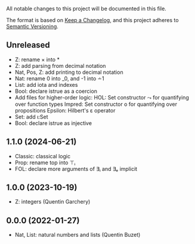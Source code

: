 All notable changes to this project will be documented in this file.

The format is based on [Keep a Changelog](https://keepachangelog.com/),
and this project adheres to [Semantic Versioning](https://semver.org/).

## Unreleased

- Z: rename × into *
- Z: add parsing from decimal notation
- Nat, Pos, Z: add printing to decimal notation
- Nat: rename 0 into _0, and -1 into ∸1
- List: add iota and indexes
- Bool: declare istrue as a coercion
- Add files for higher-order logic:
  HOL: Set constructor ⤳ for quantifying over function types
  Impred: Set constructor o for quantifying over propositions
  Epsilon: Hilbert's ε operator
- Set: add ι:Set
- Bool: declare istrue as injective

## 1.1.0 (2024-06-21)

- Classic: classical logic
- Prop: rename top into ⊤ᵢ
- FOL: declare more arguments of ∃ᵢ and ∃ₑ implicit

## 1.0.0 (2023-10-19)

- Z: integers (Quentin Garchery)

## 0.0.0 (2022-01-27)

- Nat, List: natural numbers and lists (Quentin Buzet)
